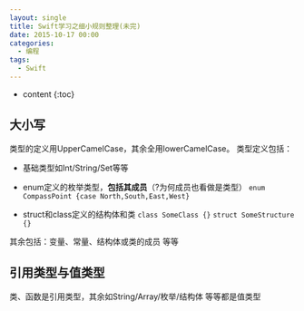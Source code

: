 ```yaml
---
layout: single
title: Swift学习之细小规则整理(未完)
date: 2015-10-17 00:00
categories:
  - 编程
tags:
  - Swift
---
```


* content
{:toc}

## 大小写

类型的定义用UpperCamelCase，其余全用lowerCamelCase。
类型定义包括：

-  基础类型如Int/String/Set等等
-  enum定义的枚举类型，**包括其成员**（?为何成员也看做是类型）
	`enum CompassPoint {case North,South,East,West}`

-  struct和class定义的结构体和类
	`class SomeClass {}`
	`struct SomeStructure {}`

<!--more-->

其余包括：变量、常量、结构体或类的成员 等等

## 引用类型与值类型

类、函数是引用类型，其余如String/Array/枚举/结构体 等等都是值类型